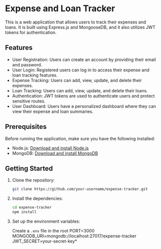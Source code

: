 # Expense and Loan Tracker

This is a web application that allows users to track their expenses and loans. It is built using Express.js and MongooseDB, and it also utilizes JWT tokens for authentication.

## Features

- User Registration: Users can create an account by providing their email and password.
- User Login: Registered users can log in to access their expense and loan tracking features.
- Expense Tracking: Users can add, view, update, and delete their expenses.
- Loan Tracking: Users can add, view, update, and delete their loans.
- Authentication: JWT tokens are used to authenticate users and protect sensitive routes.
- User Dashboard: Users have a personalized dashboard where they can view their expense and loan summaries.

## Prerequisites

Before running the application, make sure you have the following installed:

- Node.js: [Download and install Node.js](https://nodejs.org/en/download/)
- MongoDB: [Download and install MongoDB](https://www.mongodb.com/try/download/community)

## Getting Started

1. Clone the repository:

    ```bash
    git clone https://github.com/your-username/expense-tracker.git
    ```

2. Install the dependencies:

    ```bash
    cd expense-tracker
    npm install
    ```

3. Set up the environment variables:

    Create a `.env` file in the root
    PORT=3000
    MONGODB_URI=mongodb://localhost:27017/expense-tracker
    JWT_SECRET=your-secret-key*